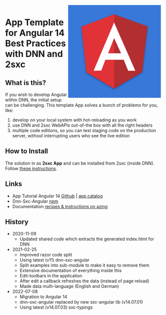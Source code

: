 <img src="app-icon.png" width="300px" align="right">

# App Template for Angular 14 Best Practices with DNN and 2sxc

## What is this?

If you wish to develop Angular within DNN, the initial setup can be challenging. This template App solves a bunch of problems for you, like:

1. develop on your local system with hot-reloading as you work
1. use DNN and 2sxc WebAPIs out-of-the box with all the right headers
1. multiple code editions, so you can test staging code on the production server, without interrupting users who see the live edition

## How to Install

The solution in as **2sxc App** and can be installed from 2sxc (inside DNN). Follow [these instructions](https://azing.org/2sxc/r/oCmPBI3p).

## Links

* App Tutorial Angular 14 [Github](https://github.com/2sic/app-template-angular) | [app catalog](https://2sxc.org/en/apps/app/tutorial-and-template-app-for-angular-11)
* Dnn-Sxc-Angular [npm](https://www.npmjs.com/package/@2sic.com/dnn-sxc-angular)
* Documentation [recipes & instructions on azing](https://azing.org/2sxc/l/VPE4Usua/angular-apps-development)


## History

* 2020-11-09
    * Updated shared code which extracts the generated index.html for DNN
* 2021-02-25 
    * Improved razor code split
    * Using latest (v11) dnn-sxc-angular
    * Split examples into sub-module to make it easy to remove them
    * Extensive documentation of everything inside this
    * Edit-toolbars in the application
    * After edit a callback refreshes the data (instead of page reload)
    * Made data multi-language (English and German)
* 2022-07-08
    * Migration to Angular 14
    * dnn-sxc-angular replaced by new sxc-angular lib (v14.07.01)
    * Using latest (v14.07.03) sxc-typings